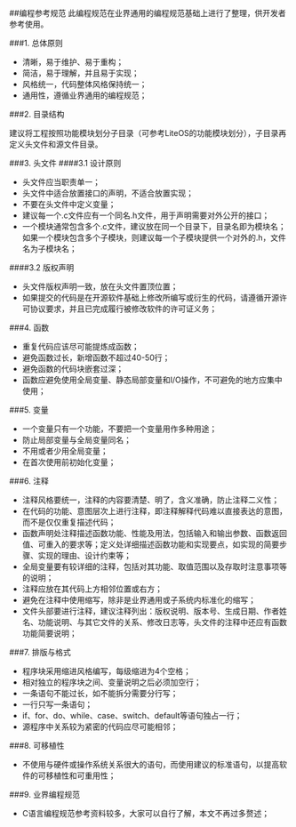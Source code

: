 ##编程参考规范
此编程规范在业界通用的编程规范基础上进行了整理，供开发者参考使用。

###1. 总体原则
- 清晰，易于维护、易于重构；
- 简洁，易于理解，并且易于实现；
- 风格统一，代码整体风格保持统一；
- 通用性，遵循业界通用的编程规范；

###2. 目录结构

建议将工程按照功能模块划分子目录（可参考LiteOS的功能模块划分），子目录再定义头文件和源文件目录。

###3. 头文件
####3.1 设计原则
- 头文件应当职责单一；
- 头文件中适合放置接口的声明，不适合放置实现；
- 不要在头文件中定义变量；
- 建议每一个.c文件应有一个同名.h文件，用于声明需要对外公开的接口；
- 一个模块通常包含多个.c文件，建议放在同一个目录下，目录名即为模块名；如果一个模块包含多个子模块，则建议每一个子模块提供一个对外的.h，文件名为子模块名；



####3.2 版权声明
 
- 头文件版权声明一致，放在头文件置顶位置；
- 如果提交的代码是在开源软件基础上修改所编写或衍生的代码，请遵循开源许可协议要求，并且已完成履行被修改软件的许可证义务；


###4. 函数
- 重复代码应该尽可能提炼成函数；
- 避免函数过长，新增函数不超过40-50行；
- 避免函数的代码块嵌套过深；
- 函数应避免使用全局变量、静态局部变量和I/O操作，不可避免的地方应集中使用； 


###5. 变量
- 一个变量只有一个功能，不要把一个变量用作多种用途；
- 防止局部变量与全局变量同名；
- 不用或者少用全局变量；
- 在首次使用前初始化变量；


###6. 注释
- 注释风格要统一，注释的内容要清楚、明了，含义准确，防止注释二义性；
- 在代码的功能、意图层次上进行注释，即注释解释代码难以直接表达的意图，而不是仅仅重复描述代码； 
- 函数声明处注释描述函数功能、性能及用法，包括输入和输出参数、函数返回值、可重入的要求等；定义处详细描述函数功能和实现要点，如实现的简要步骤、实现的理由、设计约束等；
- 全局变量要有较详细的注释，包括对其功能、取值范围以及存取时注意事项等的说明；
- 注释应放在其代码上方相邻位置或右方；
- 避免在注释中使用缩写，除非是业界通用或子系统内标准化的缩写； 
- 文件头部要进行注释，建议注释列出：版权说明、版本号、生成日期、作者姓名、功能说明、与其它文件的关系、修改日志等，头文件的注释中还应有函数功能简要说明；

###7. 排版与格式
- 程序块采用缩进风格编写，每级缩进为4个空格；
- 相对独立的程序块之间、变量说明之后必须加空行；
- 一条语句不能过长，如不能拆分需要分行写；
- 一行只写一条语句；
- if、for、do、while、case、switch、default等语句独占一行；
- 源程序中关系较为紧密的代码应尽可能相邻；

###8. 可移植性
- 不使用与硬件或操作系统关系很大的语句，而使用建议的标准语句，以提高软件的可移植性和可重用性；

###9. 业界编程规范
- C语言编程规范参考资料较多，大家可以自行了解，本文不再过多赘述；
